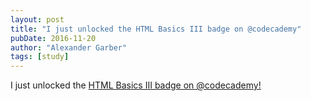 ```yaml
---
layout: post
title: "I just unlocked the HTML Basics III badge on @codecademy"
pubDate: 2016-11-20
author: "Alexander Garber"
tags: [study]
---
```


I just unlocked the [HTML Basics III badge on @codecademy!](https://t.co/R4InB9L2Rv)
